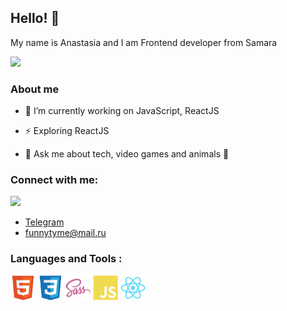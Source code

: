 <div>
<h2> Hello! 👋 </h2>

<div>
     <p>My name is Anastasia and I am Frontend developer from Samara</p>
     <img src="https://i.pinimg.com/originals/9e/ce/a1/9ecea162adb39aa8f720485abba466f6.gif" width="150"/>
</div>

     
### About me
<div display="flex" flex-direction="column">
     
-  🔭 I’m currently working on JavaScript, ReactJS
     
-  ⚡ Exploring ReactJS
     
-  💬 Ask me about tech, video games and animals 🐯
</div>
     
### Connect with me:
     
<img src="https://media2.giphy.com/media/26n6WywJyh39n1pBu/giphy.gif?cid=ecf05e476pzoble7gxwcewkjg2uv7tz82h2d6apt6q1dhosg&rid=giphy.gif&ct=g" width="200"/>

- <a href="https://t.me/jozsif" target="blank">Telegram</a>
- <a target="blank"> funnytyme@mail.ru</a>
     
### Languages and Tools :
  <img src="https://raw.githubusercontent.com/devicons/devicon/1119b9f84c0290e0f0b38982099a2bd027a48bf1/icons/html5/html5-original.svg" width="40"/>
     <img src="https://raw.githubusercontent.com/devicons/devicon/1119b9f84c0290e0f0b38982099a2bd027a48bf1/icons/css3/css3-original.svg" width="40">
     <img src="https://raw.githubusercontent.com/devicons/devicon/1119b9f84c0290e0f0b38982099a2bd027a48bf1/icons/sass/sass-original.svg" width="40">
     <img src="https://raw.githubusercontent.com/devicons/devicon/1119b9f84c0290e0f0b38982099a2bd027a48bf1/icons/javascript/javascript-plain.svg" width="40">
     <img src="https://raw.githubusercontent.com/devicons/devicon/1119b9f84c0290e0f0b38982099a2bd027a48bf1/icons/react/react-original.svg" width="40">
     
</div>
